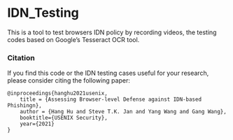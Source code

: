 # IDN_Testing
This is a tool to test browsers IDN policy by recording videos, the testing codes based on Google’s Tesseract OCR tool.

### Citation



If you find this code or the IDN testing cases useful for your research, please consider citing the following paper:

```
@inproceedings{hanghu2021usenix,
    title = {Assessing Browser-level Defense against IDN-based Phishingn},
    author = {Hang Hu and Steve T.K. Jan and Yang Wang and Gang Wang},
    booktitle={USENIX Security},
    year={2021}
}
```
